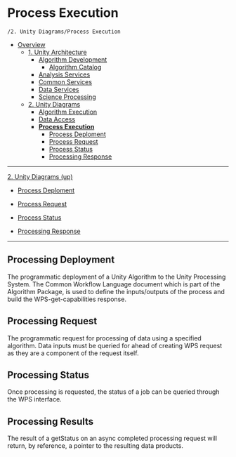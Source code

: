# Process Execution

`/2. Unity Diagrams/Process Execution`

* [Overview](../../README.md)
  * [1. Unity Architecture](../../1.%20Unity%20Architecture/README.md)
    * [Algorithm Development](../../1.%20Unity%20Architecture/Algorithm%20Development/README.md)
      * [Algorithm Catalog](../../1.%20Unity%20Architecture/Algorithm%20Development/Algorithm%20Catalog/README.md)
    * [Analysis Services](../../1.%20Unity%20Architecture/Analysis%20Services/README.md)
    * [Common Services](../../1.%20Unity%20Architecture/Common%20Services/README.md)
    * [Data Services](../../1.%20Unity%20Architecture/Data%20Services/README.md)
    * [Science Processing](../../1.%20Unity%20Architecture/Science%20Processing/README.md)
  * [2. Unity Diagrams](../../2.%20Unity%20Diagrams/README.md)
    * [Algorithm Execution](../../2.%20Unity%20Diagrams/Algorithm%20Execution/README.md)
    * [Data Access](../../2.%20Unity%20Diagrams/Data%20Access/README.md)
    * [**Process Execution**](../../2.%20Unity%20Diagrams/Process%20Execution/README.md)
      * [Process Deploment](../../2.%20Unity%20Diagrams/Process%20Execution/Process%20Deploment/README.md)
      * [Process Request](../../2.%20Unity%20Diagrams/Process%20Execution/Process%20Request/README.md)
      * [Process Status](../../2.%20Unity%20Diagrams/Process%20Execution/Process%20Status/README.md)
      * [Processing Response](../../2.%20Unity%20Diagrams/Process%20Execution/Processing%20Response/README.md)

---

[2. Unity Diagrams (up)](../../2.%20Unity%20Diagrams/README.md)

- [Process Deploment](../../2.%20Unity%20Diagrams/Process%20Execution/Process%20Deploment/README.md)

- [Process Request](../../2.%20Unity%20Diagrams/Process%20Execution/Process%20Request/README.md)

- [Process Status](../../2.%20Unity%20Diagrams/Process%20Execution/Process%20Status/README.md)

- [Processing Response](../../2.%20Unity%20Diagrams/Process%20Execution/Processing%20Response/README.md)

---

## Processing Deployment

The programmatic deployment of a Unity Algorithm to the Unity Processing System. The Common Workflow Language document which is part of the Algorithm Package, is used to define the inputs/outputs of the process and build the WPS-get-capabilities response.

## Processing Request

The programmatic request for processing of data using a specified algorithm. Data inputs must be queried for ahead of creating WPS request as they are a component of the request itself.

## Processing Status

Once processing is requested, the status of a job can be queried through the WPS interface.

## Processing Results

The result of a getStatus on an async completed processing request will return, by reference, a pointer to the resulting data products.
